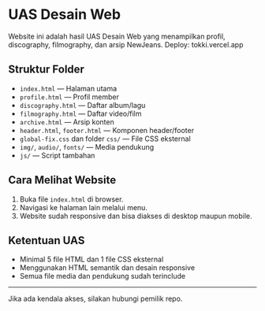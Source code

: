 # UAS Desain Web

Website ini adalah hasil UAS Desain Web yang menampilkan profil, discography, filmography, dan arsip NewJeans.
Deploy: tokki.vercel.app

## Struktur Folder
- `index.html` — Halaman utama
- `profile.html` — Profil member
- `discography.html` — Daftar album/lagu
- `filmography.html` — Daftar video/film
- `archive.html` — Arsip konten
- `header.html`, `footer.html` — Komponen header/footer
- `global-fix.css` dan folder `css/` — File CSS eksternal
- `img/`, `audio/`, `fonts/` — Media pendukung
- `js/` — Script tambahan

## Cara Melihat Website
1. Buka file `index.html` di browser.
2. Navigasi ke halaman lain melalui menu.
3. Website sudah responsive dan bisa diakses di desktop maupun mobile.

## Ketentuan UAS
- Minimal 5 file HTML dan 1 file CSS eksternal
- Menggunakan HTML semantik dan desain responsive
- Semua file media dan pendukung sudah terinclude

---

Jika ada kendala akses, silakan hubungi pemilik repo. 
